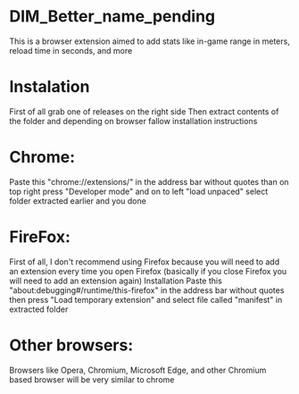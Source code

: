 # DIM_Better_name_pending
This is a browser extension aimed to add stats like in-game range in meters, reload time in seconds, and more
# Instalation
First of all grab one of releases on the right side 
Then extract contents of the folder and depending on browser fallow installation instructions
# Chrome: 
Paste this "chrome://extensions/" in the address bar without quotes than on top right press "Developer mode" and on to left "load unpaced" select folder extracted earlier and you done
# FireFox:
First of all, I don't recommend using Firefox because you will need to add an extension every time you open Firefox (basically if you close Firefox you will need to add an extension again)
Installation Paste this "about:debugging#/runtime/this-firefox" in the address bar without quotes then press "Load temporary extension" and select file called "manifest" in extracted folder
# Other browsers:
Browsers like Opera, Chromium, Microsoft Edge, and other Chromium based browser will be very similar to chrome
